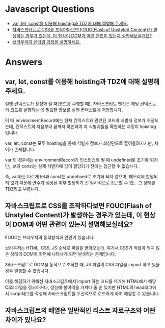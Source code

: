 # Javascript Questions

- [var, let, const를 이용해 hoisting과 TDZ에 대해 설명해 주세요.](#var-let-const를-이용해-hoisting과-tdz에-대해-설명해-주세요)
- [자바스크립트로 CSS를 조작하다보면 FOUC(Flash of Unstyled Content)가 발생하는 경우가 있는데, 이 현상이 DOM과 어떤 관련이 있는지 설명해보실래요?](#자바스크립트로-css를-조작하다보면-foucflash-of-unstyled-content가-발생하는-경우가-있는데-이-현상이-dom과-어떤-관련이-있는지-설명해보실래요)
- [브라우저의 렌더링 과정을 설명하세요.](#브라우저의-렌더링-과정을-설명하세요)

# Answers

## var, let, const를 이용해 hoisting과 TDZ에 대해 설명해 주세요.

실행 컨텍스트가 활성화 될 때(코드를 수행할 때), 자바스크립트 엔진은 해당 컨텍스트의 코드를 실행하는 데 필요한 정보를 실행 컨텍스트에 저장합니다.

이 때 environmentRecord에는 현재 컨텍스트와 관련된 코드의 식별자 정보가 저장되는데, 컨텍스트의 처음부터 끝까지 확인하여 이 식별자들을 확인하는 과정이 hoisting 입니다.

var, let, const는 모두 hoisting을 통해 식별자 정보가 최상단으로 끌어올려지지만, 차이가 존재합니다.

var 의 경우에는 environmentRecord가 인스턴스화 될 때 undefined로 초기화 되지만, let과 const는 실제 식별자에 값이 할당되기 전에는 접근할 수 없습니다.

즉, var와는 다르게 let과 const는 undefined로 초기화 되지 않으며, 메모리에 할당되지 않기 때문에 변수가 생성된 이후 할당되기 전 일시적으로 접근할 수 없는 그 상태를 TDZ라고 부릅니다.

## 자바스크립트로 CSS를 조작하다보면 FOUC(Flash of Unstyled Content)가 발생하는 경우가 있는데, 이 현상이 DOM과 어떤 관련이 있는지 설명해보실래요?

FOUC는 브라우저의 동작방식과 연관이 있습니다.

브라우저는 HTML, CSS, JS 순서로 파일을 받아오는데, 여기서 CSS가 적용이 되지 않은 상태의 DOM이 화면에 나타나게 되면 발생하는 문제입니다.

자바스크립트로 DOM을 동적으로 조작할 때, JS 파일이 CSS 파일을 import 하고 있을 경우 발생할 수 있습니다.

이를 해결하기 위해선 자바스크립트에서 import 하는 코드를 제거해 HTML에서 해당 CSS 파일을 링크하거나,
성능에 불이익을 가져다 줄 순 있지만 HTML의 head태그에서 script태그를 작성해 자바스크립트를 우선적으로 로드하게 하여 해결할 수 있습니다.

## 자바스크립트의 배열은 일반적인 리스트 자료구조와 어떤 차이가 있나요?
